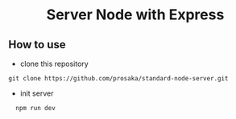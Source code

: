 <h1 align='center'> Server Node with Express</h1>

## How to use

- clone this repository 
``` 
git clone https://github.com/prosaka/standard-node-server.git
```

- init server
``` 
  npm run dev
```
